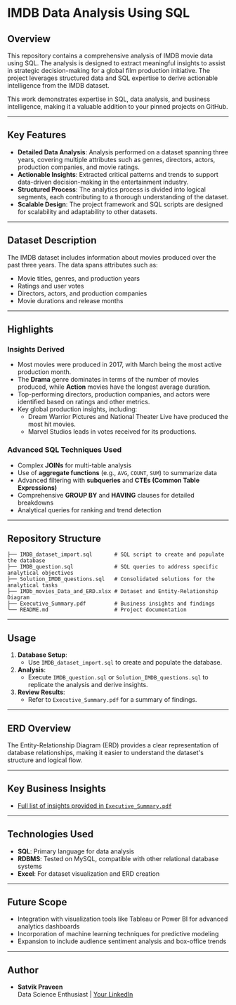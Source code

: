 # **IMDB Data Analysis Using SQL**

## **Overview**
This repository contains a comprehensive analysis of IMDB movie data using SQL. The analysis is designed to extract meaningful insights to assist in strategic decision-making for a global film production initiative. The project leverages structured data and SQL expertise to derive actionable intelligence from the IMDB dataset.

This work demonstrates expertise in SQL, data analysis, and business intelligence, making it a valuable addition to your pinned projects on GitHub.

---

## **Key Features**
- **Detailed Data Analysis**: Analysis performed on a dataset spanning three years, covering multiple attributes such as genres, directors, actors, production companies, and movie ratings.
- **Actionable Insights**: Extracted critical patterns and trends to support data-driven decision-making in the entertainment industry.
- **Structured Process**: The analytics process is divided into logical segments, each contributing to a thorough understanding of the dataset.
- **Scalable Design**: The project framework and SQL scripts are designed for scalability and adaptability to other datasets.

---

## **Dataset Description**
The IMDB dataset includes information about movies produced over the past three years. The data spans attributes such as:
- Movie titles, genres, and production years
- Ratings and user votes
- Directors, actors, and production companies
- Movie durations and release months

---

## **Highlights**
### **Insights Derived**
- Most movies were produced in 2017, with March being the most active production month.
- The **Drama** genre dominates in terms of the number of movies produced, while **Action** movies have the longest average duration.
- Top-performing directors, production companies, and actors were identified based on ratings and other metrics.
- Key global production insights, including:
  - Dream Warrior Pictures and National Theater Live have produced the most hit movies.
  - Marvel Studios leads in votes received for its productions.

### **Advanced SQL Techniques Used**
- Complex **JOINs** for multi-table analysis
- Use of **aggregate functions** (e.g., `AVG`, `COUNT`, `SUM`) to summarize data
- Advanced filtering with **subqueries** and **CTEs (Common Table Expressions)**
- Comprehensive **GROUP BY** and **HAVING** clauses for detailed breakdowns
- Analytical queries for ranking and trend detection

---

## **Repository Structure**
```
├── IMDB_dataset_import.sql       # SQL script to create and populate the database
├── IMDB_question.sql             # SQL queries to address specific analytical objectives
├── Solution_IMDB_questions.sql   # Consolidated solutions for the analytical tasks
├── IMDb_movies_Data_and_ERD.xlsx # Dataset and Entity-Relationship Diagram
├── Executive_Summary.pdf         # Business insights and findings
└── README.md                     # Project documentation
```

---

## **Usage**
1. **Database Setup**:
   - Use `IMDB_dataset_import.sql` to create and populate the database.
2. **Analysis**:
   - Execute `IMDB_question.sql` or `Solution_IMDB_questions.sql` to replicate the analysis and derive insights.
3. **Review Results**:
   - Refer to `Executive_Summary.pdf` for a summary of findings.

---

## **ERD Overview**
The Entity-Relationship Diagram (ERD) provides a clear representation of database relationships, making it easier to understand the dataset's structure and logical flow.

---

## **Key Business Insights**
- [Full list of insights provided in `Executive_Summary.pdf`](./Executive_Summary.pdf)

---

## **Technologies Used**
- **SQL**: Primary language for data analysis
- **RDBMS**: Tested on MySQL, compatible with other relational database systems
- **Excel**: For dataset visualization and ERD creation

---

## **Future Scope**
- Integration with visualization tools like Tableau or Power BI for advanced analytics dashboards
- Incorporation of machine learning techniques for predictive modeling
- Expansion to include audience sentiment analysis and box-office trends

---

## **Author**
- **Satvik Praveen**  
  Data Science Enthusiast | [Your LinkedIn](https://www.linkedin.com/in/satvikpraveen/)
